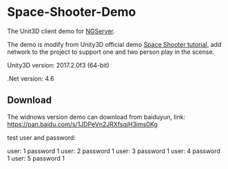 # Space-Shooter-Demo

The Unit3D client demo for [NGServer](https://github.com/cwj5012/NGServer). 

The demo is modify from Unity3D official demo [Space Shooter tutorial](https://unity3d.com/cn/learn/tutorials/s/space-shooter-tutorial), add network to the project to support one and two person play in the scense.

Unity3D version: 2017.2.0f3 (64-bit)

.Net version: 4.6

## Download

The widnows version demo can download from baiduyun, link: https://pan.baidu.com/s/1JDPeVn2JRXfsqjH3ims0Kg

test user and password:

user: 1 password 1
user: 2 password 1
user: 3 password 1
user: 4 password 1
user: 5 password 1